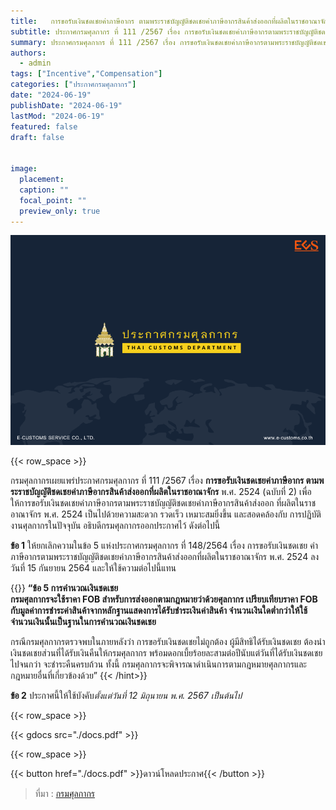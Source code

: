 ```yaml
---
title: 	 การขอรับเงินชดเชยค่าภาษีอากร ตามพระราชบัญญัติชดเชยค่าภาษีอากรสินค้าส่งออกที่ผลิตในราชอาณาจักร พ.ศ. 2524 (ฉบับที่ 2)
subtitle: ประกาศกรมศุลกากร ที่ 111 /2567 เรื่อง การขอรับเงินชดเชยค่าภาษีอากรตามพระราชบัญญัติชดเชยค่าภาษีอากรสินค้าส่งออกที่ผลิตในราชอาณาจักร พ.ศ. 2524 (ฉบับที่ 2)
summary: ประกาศกรมศุลกากร ที่ 111 /2567 เรื่อง การขอรับเงินชดเชยค่าภาษีอากรตามพระราชบัญญัติชดเชยค่าภาษีอากรสินค้าส่งออกที่ผลิตในราชอาณาจักร พ.ศ. 2524 (ฉบับที่ 2)
authors:
  - admin
tags: ["Incentive","Compensation"]
categories: ["ประกาศกรมศุลกากร"]
date: "2024-06-19"
publishDate: "2024-06-19"
lastMod: "2024-06-19"
featured: false
draft: false


image:
  placement:
  caption: ""
  focal_point: ""
  preview_only: true
---
```


![](featured.png)

{{< row_space >}}


กรมศุลกากรเผยแพร่ประกาศกรมศุลกากร ที่ 111 /2567 เรื่อง **การขอรับเงินชดเชยค่าภาษีอากร
ตามพระราชบัญญัติชดเชยค่าภาษีอากรสินค้าส่งออกที่ผลิตในราชอาณาจักร** พ.ศ. 2524 (ฉบับที่ 2)  เพื่อให้การขอรับเงินชดเชยค่าภาษีอากรตามพระราชบัญญัติชดเชยค่าภาษีอากรสินค้าส่งออก ที่ผลิตในราชอาณาจักร พ.ศ. 2524 เป็นไปด้วยความสะดวก รวดเร็ว เหมาะสมยิ่งขึ้น และสอดคล้องกับ การปฏิบัติงานศุลกากรในปัจจุบัน อธิบดีกรมศุลกากรออกประกาศไว้ ดังต่อไปนี้

**ข้อ 1** ให้ยกเลิกความในข้อ 5 แห่งประกาศกรมศุลกากร ที่ 148/2564 เรื่อง การขอรับเงินชดเชย ค่าภาษีอากรตามพระราชบัญญัติชดเชยค่าภาษีอากรสินค้าส่งออกที่ผลิตในราชอาณาจักร พ.ศ. 2524 ลงวันที่ 15 กันยายน 2564 และให้ใช้ความต่อไปนี้แทน

{{<hint success>}}
**“ข้อ 5 การคำนวณเงินชดเชย**  
**กรมศุลกากรจะใช้ราคา FOB สำหรับการส่งออกตามกฎหมายว่าด้วยศุลกากร เปรียบเทียบราคา FOB กับมูลค่าการชำระค่าสินค้าจากหลักฐานแสดงการได้รับชำระเงินค่าสินค้า จำนวนเงินใดต่ำกว่าให้ใช้จำนวนเงินนั้นเป็นฐานในการคำนวณเงินชดเชย**  

กรณีกรมศุลกากรตรวจพบในภายหลังว่า การขอรับเงินชดเชยไม่ถูกต้อง ผู้มีสิทธิได้รับเงินชดเชย
ต้องนำเงินชดเชยส่วนที่ได้รับเงินคืนให้กรมศุลกากร พร้อมดอกเบี้ยร้อยละสามต่อปีนับแต่วันที่ได้รับเงินชดเชยไปจนกว่า จะชำระคืนครบถ้วน ทั้งนี้ กรมศุลกากรจะพิจารณาดำเนินการตามกฎหมายศุลกากรและกฎหมายอื่นที่เกี่ยวข้องด้วย”
{{< /hint>}}

**ข้อ 2** ประกาศนี้ให้ใช้บังคับ*ตั้งแต่วันที่ 12 มิถุนายน พ.ศ. 2567 เป็นต้นไป*




{{< row_space >}}

{{< gdocs src="./docs.pdf" >}}

{{< row_space >}}



{{< button href="./docs.pdf" >}}ดาวน์โหลดประกาศ{{< /button >}}  


> ที่มา : [กรมศุลกากร](https://www.customs.go.th/cont_strc_download_with_docno_date.php?lang=th&top_menu=menu_homepage&current_id=14232a324146505f4b464b46464a4f)
